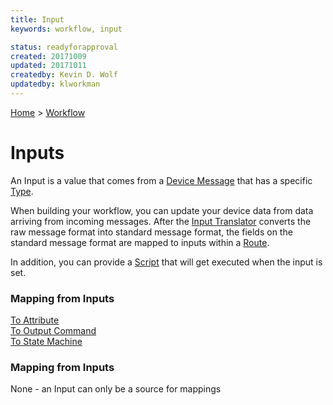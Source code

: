 ```yaml
---
title: Input
keywords: workflow, input

status: readyforapproval
created: 20171009
updated: 20171011
createdby: Kevin D. Wolf
updatedby: klworkman
---
```

[Home](../Index.md) > [Workflow](Index.md)

# Inputs

An Input is a value that comes from a [Device Message](../Messaging/Index.md) that has a specific [Type](../Messaging/TypeSystem/Index.md).      

When building your workflow, you can update your device data from data arriving from incoming messages.  After the
[Input Translator](../PipelineModules/InputTranslator.md) converts the raw message format into standard message format,
the fields on the standard message format are mapped to inputs within a [Route](../Routes/Route.md). 

In addition, you can provide a [Script](../Scripting/WorkflowInputOnSet.md) that will get executed when the input is set.



### Mapping from Inputs

[To Attribute](./Mappings/InputToAttribute.md)  
[To Output Command](./Mappings/InputToOutputCommand.md)  
[To State Machine](./Mappings/InputToStateMachine.md)  

### Mapping from Inputs

None - an Input can only be a source for mappings
